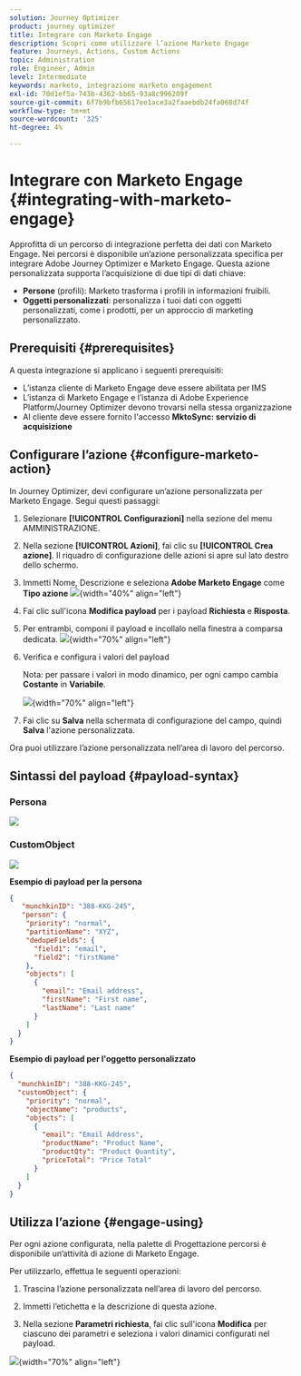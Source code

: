 ```yaml
---
solution: Journey Optimizer
product: journey optimizer
title: Integrare con Marketo Engage
description: Scopri come utilizzare l’azione Marketo Engage
feature: Journeys, Actions, Custom Actions
topic: Administration
role: Engineer, Admin
level: Intermediate
keywords: marketo, integrazione marketo engagement
exl-id: 70d1ef5a-743b-4362-bb65-93a8c996209f
source-git-commit: 6f7b9bfb65617ee1ace3a2faaebdb24fa068d74f
workflow-type: tm+mt
source-wordcount: '325'
ht-degree: 4%

---
```


# Integrare con Marketo Engage {#integrating-with-marketo-engage}

Approfitta di un percorso di integrazione perfetta dei dati con Marketo Engage. Nei percorsi è disponibile un’azione personalizzata specifica per integrare Adobe Journey Optimizer e Marketo Engage. Questa azione personalizzata supporta l’acquisizione di due tipi di dati chiave:

* **Persone** (profili): Marketo trasforma i profili in informazioni fruibili.
* **Oggetti personalizzati**: personalizza i tuoi dati con oggetti personalizzati, come i prodotti, per un approccio di marketing personalizzato.

## Prerequisiti {#prerequisites}

A questa integrazione si applicano i seguenti prerequisiti:

* L’istanza cliente di Marketo Engage deve essere abilitata per IMS
* L’istanza di Marketo Engage e l’istanza di Adobe Experience Platform/Journey Optimizer devono trovarsi nella stessa organizzazione
* Al cliente deve essere fornito l&#39;accesso **MktoSync: servizio di acquisizione**

## Configurare l’azione {#configure-marketo-action}


In Journey Optimizer, devi configurare un’azione personalizzata per Marketo Engage. Segui questi passaggi:

1. Selezionare **[!UICONTROL Configurazioni]** nella sezione del menu AMMINISTRAZIONE.
1. Nella sezione **[!UICONTROL Azioni]**, fai clic su **[!UICONTROL Crea azione]**. Il riquadro di configurazione delle azioni si apre sul lato destro dello schermo.
1. Immetti Nome, Descrizione e seleziona **Adobe Marketo Engage** come **Tipo azione**
   ![](assets/engage-customaction-creation.png){width="40%" align="left"}
1. Fai clic sull&#39;icona **Modifica payload** per i payload **Richiesta** e **Risposta**.
1. Per entrambi, componi il payload e incollalo nella finestra a comparsa dedicata.
   ![](assets/engage-customaction-payload.png){width="70%" align="left"}
1. Verifica e configura i valori del payload

   Nota: per passare i valori in modo dinamico, per ogni campo cambia **Costante** in **Variabile**.

   ![](assets/engage-customaction-payload-fields.png){width="70%" align="left"}

1. Fai clic su **Salva** nella schermata di configurazione del campo, quindi **Salva** l&#39;azione personalizzata.

Ora puoi utilizzare l’azione personalizzata nell’area di lavoro del percorso.

## Sintassi del payload {#payload-syntax}

### Persona

![](assets/payload-person.png)

### CustomObject

![](assets/payload-customobject.png)


**Esempio di payload per la persona**

```json
{
   "munchkinID": "388-KKG-245",  
   "person": {
    "priority": "normal",
    "partitionName": "XYZ",
    "dedupeFields": {
      "field1": "email",
      "field2": "firstName"
    },
    "objects": [
      {
        "email": "Email address",
        "firstName": "First name",
        "lastName": "Last name"
      }
    ]
  }
}
```

**Esempio di payload per l&#39;oggetto personalizzato**

```json
{
  "munchkinID": "388-KKG-245", 
  "customObject": {
    "priority": "normal",
    "objectName": "products",
    "objects": [
      {
        "email": "Email Address",
        "productName": "Product Name",
        "productQty": "Product Quantity",
        "priceTotal": "Price Total"
      }
    ]
  }
}
```


## Utilizza l’azione {#engage-using}

Per ogni azione configurata, nella palette di Progettazione percorsi è disponibile un’attività di azione di Marketo Engage.

Per utilizzarlo, effettua le seguenti operazioni:

1. Trascina l’azione personalizzata nell’area di lavoro del percorso.

1. Immetti l’etichetta e la descrizione di questa azione.

1. Nella sezione **Parametri richiesta**, fai clic sull&#39;icona **Modifica** per ciascuno dei parametri e seleziona i valori dinamici configurati nel payload.

![](assets/engage-use-canvas.png){width="70%" align="left"}
